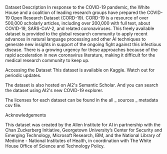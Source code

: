 Dataset Description
In response to the COVID-19 pandemic, the White House and a coalition of leading research groups have prepared the COVID-19 Open Research Dataset (CORD-19). CORD-19 is a resource of over 500,000 scholarly articles, including over 200,000 with full text, about COVID-19, SARS-CoV-2, and related coronaviruses. This freely available dataset is provided to the global research community to apply recent advances in natural language processing and other AI techniques to generate new insights in support of the ongoing fight against this infectious disease. There is a growing urgency for these approaches because of the rapid acceleration in new coronavirus literature, making it difficult for the medical research community to keep up.

Accessing the Dataset
This dataset is available on Kaggle. Watch out for periodic updates.

The dataset is also hosted on AI2's Semantic Scholar. And you can search the dataset using AI2's new COVID-19 explorer.

The licenses for each dataset can be found in the all _ sources _ metadata csv file.

Acknowledgements


This dataset was created by the Allen Institute for AI in partnership with the Chan Zuckerberg Initiative, Georgetown University’s Center for Security and Emerging Technology, Microsoft Research, IBM, and the National Library of Medicine - National Institutes of Health, in coordination with The White House Office of Science and Technology Policy.
